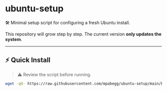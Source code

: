 # ubuntu-setup

🛠️ Minimal setup script for configuring a fresh Ubuntu install.

This repository will grow step by step. The current version **only updates the system**.

---

## ⚡ Quick Install

> ⚠️ Review the script before running.

```bash
wget -qO- https://raw.githubusercontent.com/mpabegg/ubuntu-setup/main/bootstrap.sh | bash
